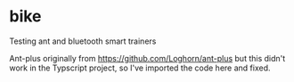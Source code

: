 # bike

Testing ant and bluetooth smart trainers

Ant-plus originally from https://github.com/Loghorn/ant-plus but this didn't work in the Typscript project, so I've imported the code here and fixed.
